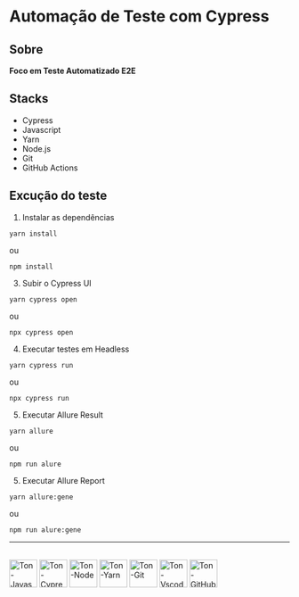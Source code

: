 # Automação de Teste com Cypress

## Sobre

**Foco em Teste Automatizado E2E**

## Stacks
- Cypress
- Javascript
- Yarn
- Node.js
- Git
- GitHub Actions

## Excução do teste

1. Instalar as dependências
```
yarn install
```
ou
```
npm install
```

3. Subir o Cypress UI
```
yarn cypress open
```
ou
```
npx cypress open
```

4. Executar testes em Headless
```
yarn cypress run
```
ou
```
npx cypress run
```

5. Executar Allure Result
```
yarn allure
```
ou
```
npm run alure
```

5. Executar Allure Report
```
yarn allure:gene
```
ou
```
npm run alure:gene
```

<hr>

<div style="display: inline-block">
  <br>
  <img align="center" alt="Ton-Javascript" heigh="50" width="50" src="https://cdn.jsdelivr.net/gh/devicons/devicon@latest/icons/javascript/javascript-original.svg" />        
  <img align="center" alt="Ton-Cypress" heigh="50" width="50" src="https://cdn.jsdelivr.net/gh/devicons/devicon@latest/icons/cypressio/cypressio-original.svg"/>
  <img align="center" alt="Ton-Node" heigh="50" width="50" src="https://cdn.jsdelivr.net/gh/devicons/devicon@latest/icons/nodejs/nodejs-original.svg"/>
  <img align="center" alt="Ton-Yarn" heigh="50" width="50" src="https://cdn.jsdelivr.net/gh/devicons/devicon@latest/icons/yarn/yarn-original.svg" />
  <img align="center" alt="Ton-Git" heigh="50" width="50" src="https://cdn.jsdelivr.net/gh/devicons/devicon@latest/icons/git/git-original.svg" />
  <img align="center" alt="Ton-Vscode" heigh="50" width="50" src="https://cdn.jsdelivr.net/gh/devicons/devicon@latest/icons/vscode/vscode-original.svg" />
  <img align="center" alt="Ton-GitHub Actions" heigh="50" width="50" src="https://cdn.jsdelivr.net/gh/devicons/devicon@latest/icons/githubactions/githubactions-plain.svg" /> 
</div>

